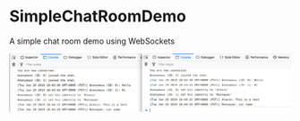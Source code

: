 # SimpleChatRoomDemo
A simple chat room demo using WebSockets

![Chat Room Demo](https://raw.githubusercontent.com/LXSMNSYC/SimpleChatRoomDemo/master/screenie.png)
